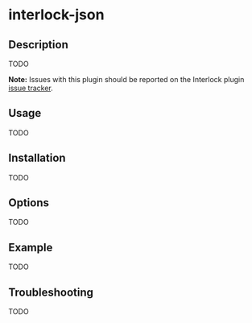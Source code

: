 # interlock-json

## Description

TODO

**Note:**  Issues with this plugin should be reported on the Interlock plugin [issue tracker](https://github.com/interlockjs/plugins/issues).

## Usage

TODO

##  Installation

TODO

## Options

TODO

## Example

TODO

## Troubleshooting

TODO

